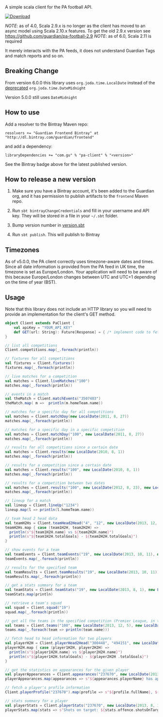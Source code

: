 A simple scala client for the PA football API.

[ ![Download](https://api.bintray.com/packages/guardian/frontend/pa-client/images/download.svg) ](https://bintray.com/guardian/frontend/pa-client/_latestVersion) 

*NOTE*: as of 4.0, Scala 2.9.x is no longer as the client has moved to
an async model using Scala 2.10.x features.  To get the old 2.9.x
version see https://github.com/guardian/pa-football-2.9
*NOTE*: as of 6.0, Scala 2.11 is required

It merely interacts with the PA feeds, it does not understand Guardian
Tags and match reports and so on.

## Breaking Change
From version 6.0.0 this library uses `org.joda.time.LocalDate` instead of the [deprecated](https://github.com/JodaOrg/joda-time/issues/81) `org.joda.time.DateMidnight`

Version 5.0.0 still uses `DateMidnight`

## How to use

Add a resolver to the Bintray Maven repo:

```
resolvers += "Guardian Frontend Bintray" at "http://dl.bintray.com/guardian/frontend"
```

and add a dependency:

```
libraryDependencies += "com.gu" % "pa-client" % "<version>"
```

See the Bintray badge above for the latest published version.

## How to release a new version

1. Make sure you have a Bintray account, it's been added to the Guardian org, and it has permission to publish artifacts to the `frontend` Maven repo.

2. Run `sbt bintrayChangeCredentials` and fill in your username and API key. They will be stored in a file in your `~/.sbt` folder.

3. Bump version number in [version.sbt](version.sbt)

3. Run `sbt publish`. This will publish to Bintray

## Timezones

As of v5.0.0, the PA client correctly uses timezone-aware dates and
times. Since all date information is provided from the PA feed in UK
time, the timezone is set as Europe/London. Your application will need
to be aware of this because Europe/London changes between UTC and
UTC+1 depending on the time of year (BST).

## Usage

Note that this library does not include an HTTP library so you will
need to provide an implementation for the client's GET method.

```scala
object Client extends PaClient {
    val apiKey = "YOUR_API_KEY"
    def GET(url: String): Future[Response] = { /* implement code to fetch a url */ }
}

// list all competitions
Client.competitions.map(_.foreach(println))

// fixtures for all competitions
val fixtures = Client.fixtures()
fixtures.map(_.foreach(println))

// live matches for a competition
val matches = Client.liveMatches("100")
matches.map(_.foreach(println))

// events in a match
val theMatch = Client.matchEvents("3507403")
theMatch.map( m =>  println(m.homeTeam.name))

// matches for a specific day for all competitions
val matches = Client.matchDay(new LocalDate(2011, 8, 27))
matches.map(_.foreach(println))

// matches for a specific day in a specific competition
val matches = Client.matchDay("100", new LocalDate(2011, 8, 27))
matches.map(_.foreach(println))

// results for all competitions since a certain date
val matches = Client.results(new LocalDate(2010, 8, 1))
matches.map(_.foreach(println))

// results for a competition since a certain date
val matches = Client.results("100", new LocalDate(2010, 8, 1))
matches.map(_.foreach(println))

// results for a competition between two dates
val matches = Client.results("100", new LocalDate(2012, 8, 23), new LocalDate(2012, 9, 1))
matches.map(_.foreach(println))

// lineup for a match
val lineup = Client.lineUp("1234")
lineup.map(l => println(l.homeTeam.name))

// team head 2 head data
val teamH2Hs = Client.teamHead2Head("4", "12", new LocalDate(2013, 12, 2), new LocalDate(2014, 1, 24))
teamH2Hs.map { case (team1H2H, team2H2H) =>
  println(s"${team1H2H.name} vs ${team2H2H.name}")
  println(s"${team1H2H.totalGoals} - ${team2H2H.totalGoals}")
}

// show events for a team
val teamEvents = Client.teamEvents("19", new LocalDate(2013, 10, 11), new LocalDate(2014, 1, 24))
teamEvents.map(_.foreach(println))

// results for the specified team
val teamResults = Client.teamResults("19", new LocalDate(2013, 10, 11))
teamResults.map(_.foreach(println))

// get a stats summary for a team
val teamStats = Client.teamStats("19", new LocalDate(2013, 8, 1), new LocalDate(2014, 2, 5))
teamStats.map(println)

// retrieve a team's squad
val squad = Client.squad("19")
squad.map(_.foreach(println))

// get all the teams in the specified competition (Premier League, in this example)
val teams = Client.teams("100", new LocalDate(2013, 12, 5), new LocalDate(2014, 2, 4))
teams.map(_.foreach(team => println(team.name)))

// fetch head to head information for two players
val playerH2H = Client.playerHead2Head("300448", "494151", new LocalDate(2013, 11, 3), new LocalDate(2014, 2, 4), "100")
playerH2H.map { case (player1H2H, player2H2H) =>
  println(s"${player1H2H.name} vs ${player2H2H.name}")
  println(s"${player1H2H.totalGoals} - ${player2H2H .totalGoals}")
}

// get the statistics on appearances for the given player
val playerAppearances = Client.appearances("237670", new LocalDate(2013, 9, 4), new LocalDate(2014, 2, 4))
playerAppearances.map(appearances => s"${appearances.playerName} has appeared ${appearances.total} times")

// fetch a player's profile information
Client.playerProfile("237670").map(profile => s"${profile.fullName}, ${profile.age} years old, ${profile.height} tall")

// stats summary for a player
val playerStats = Client.playerStats("237670", new LocalDate(2013, 8, 1), new LocalDate(2014, 2, 5))
playerStats.map(stats => s"Shots on target: ${stats.offence.shotsOnTargetPercentage.total}%")
```
